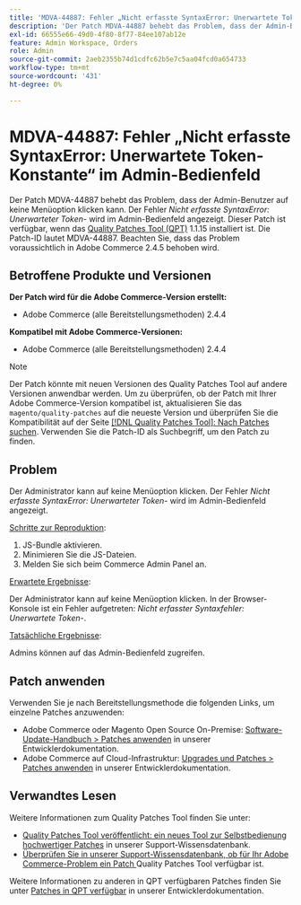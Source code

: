 ```yaml
---
title: 'MDVA-44887: Fehler „Nicht erfasste SyntaxError: Unerwartete Token-Konstante“ im Admin-Bedienfeld'
description: 'Der Patch MDVA-44887 behebt das Problem, dass der Admin-Benutzer auf keine Menüoption klicken kann. Der Fehler *Nicht erfasster Syntaxfehler: Unerwartete Tokenanzahl* wird im Admin-Bedienfeld angezeigt. Dieser Patch ist verfügbar, wenn das [Quality Patches Tool (QPT)](/help/announcements/adobe-commerce-announcements/magento-quality-patches-released-new-tool-to-self-serve-quality-patches.md) 1.1.15 installiert ist. Die Patch-ID lautet MDVA-44887. Beachten Sie, dass das Problem voraussichtlich in Adobe Commerce 2.4.5 behoben wird.'
exl-id: 66555e66-49d0-4f80-8f77-84ee107ab12e
feature: Admin Workspace, Orders
role: Admin
source-git-commit: 2aeb2355b74d1cdfc62b5e7c5aa04fcd0a654733
workflow-type: tm+mt
source-wordcount: '431'
ht-degree: 0%

---
```


# MDVA-44887: Fehler „Nicht erfasste SyntaxError: Unerwartete Token-Konstante“ im Admin-Bedienfeld

Der Patch MDVA-44887 behebt das Problem, dass der Admin-Benutzer auf keine Menüoption klicken kann. Der Fehler *Nicht erfasste SyntaxError: Unerwarteter Token-* wird im Admin-Bedienfeld angezeigt. Dieser Patch ist verfügbar, wenn das [Quality Patches Tool (QPT)](/help/announcements/adobe-commerce-announcements/magento-quality-patches-released-new-tool-to-self-serve-quality-patches.md) 1.1.15 installiert ist. Die Patch-ID lautet MDVA-44887. Beachten Sie, dass das Problem voraussichtlich in Adobe Commerce 2.4.5 behoben wird.

## Betroffene Produkte und Versionen

**Der Patch wird für die Adobe Commerce-Version erstellt:**

* Adobe Commerce (alle Bereitstellungsmethoden) 2.4.4

**Kompatibel mit Adobe Commerce-Versionen:**

* Adobe Commerce (alle Bereitstellungsmethoden) 2.4.4

>[!NOTE]
>
>Der Patch könnte mit neuen Versionen des Quality Patches Tool auf andere Versionen anwendbar werden. Um zu überprüfen, ob der Patch mit Ihrer Adobe Commerce-Version kompatibel ist, aktualisieren Sie das `magento/quality-patches` auf die neueste Version und überprüfen Sie die Kompatibilität auf der Seite [[!DNL Quality Patches Tool]: Nach Patches suchen](https://experienceleague.adobe.com/tools/commerce-quality-patches/index.html). Verwenden Sie die Patch-ID als Suchbegriff, um den Patch zu finden.

## Problem

Der Administrator kann auf keine Menüoption klicken. Der Fehler *Nicht erfasste SyntaxError: Unerwarteter Token-* wird im Admin-Bedienfeld angezeigt.

<u>Schritte zur Reproduktion</u>:

1. JS-Bundle aktivieren.
1. Minimieren Sie die JS-Dateien.
1. Melden Sie sich beim Commerce Admin Panel an.

<u>Erwartete Ergebnisse</u>:

Der Administrator kann auf keine Menüoption klicken. In der Browser-Konsole ist ein Fehler aufgetreten: *Nicht erfasster Syntaxfehler: Unerwartete Token-*.

<u>Tatsächliche Ergebnisse</u>:

Admins können auf das Admin-Bedienfeld zugreifen.

## Patch anwenden

Verwenden Sie je nach Bereitstellungsmethode die folgenden Links, um einzelne Patches anzuwenden:

* Adobe Commerce oder Magento Open Source On-Premise: [Software-Update-Handbuch > Patches anwenden](https://experienceleague.adobe.com/en/docs/commerce-operations/tools/quality-patches-tool/usage) in unserer Entwicklerdokumentation.
* Adobe Commerce auf Cloud-Infrastruktur: [Upgrades und Patches > Patches anwenden](https://experienceleague.adobe.com/en/docs/commerce-cloud-service/user-guide/develop/upgrade/apply-patches) in unserer Entwicklerdokumentation.

## Verwandtes Lesen

Weitere Informationen zum Quality Patches Tool finden Sie unter:

* [Quality Patches Tool veröffentlicht: ein neues Tool zur Selbstbedienung hochwertiger Patches](/help/announcements/adobe-commerce-announcements/magento-quality-patches-released-new-tool-to-self-serve-quality-patches.md) in unserer Support-Wissensdatenbank.
* [Überprüfen Sie in unserer Support-Wissensdatenbank, ob für Ihr Adobe Commerce-Problem ein Patch ](/help/support-tools/patches-available-in-qpt-tool/check-patch-for-magento-issue-with-magento-quality-patches.md) Quality Patches Tool verfügbar ist.

Weitere Informationen zu anderen in QPT verfügbaren Patches finden Sie unter [Patches in QPT verfügbar](https://experienceleague.adobe.com/tools/commerce-quality-patches/index.html) in unserer Entwicklerdokumentation.
